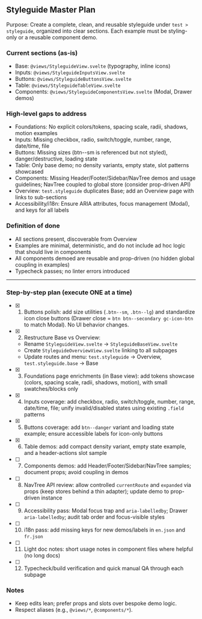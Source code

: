## Styleguide Master Plan

Purpose: Create a complete, clean, and reusable styleguide under `test > styleguide`, organized into clear sections. Each example must be styling-only or a reusable component demo.

### Current sections (as-is)
- Base: `@views/StyleguideView.svelte` (typography, inline icons)
- Inputs: `@views/StyleguideInputsView.svelte`
- Buttons: `@views/StyleguideButtonsView.svelte`
- Table: `@views/StyleguideTableView.svelte`
- Components: `@views/StyleguideComponentsView.svelte` (Modal, Drawer demos)

### High-level gaps to address
- Foundations: No explicit colors/tokens, spacing scale, radii, shadows, motion examples
- Inputs: Missing checkbox, radio, switch/toggle, number, range, date/time, file
- Buttons: Missing sizes (btn--sm is referenced but not styled), danger/destructive, loading state
- Table: Only base demo; no density variants, empty state, slot patterns showcased
- Components: Missing Header/Footer/Sidebar/NavTree demos and usage guidelines; NavTree coupled to global store (consider prop-driven API)
- Overview: `test.styleguide` duplicates Base; add an Overview page with links to sub-sections
- Accessibility/i18n: Ensure ARIA attributes, focus management (Modal), and keys for all labels

### Definition of done
- All sections present, discoverable from Overview
- Examples are minimal, deterministic, and do not include ad hoc logic that should live in components
- All components demoed are reusable and prop-driven (no hidden global coupling in examples)
- Typecheck passes; no linter errors introduced

---

### Step-by-step plan (execute ONE at a time)

- [x] 1) Buttons polish: add size utilities (`.btn--sm`, `.btn--lg`) and standardize icon close buttons (Drawer close = `btn btn--secondary gc-icon-btn` to match Modal). No UI behavior changes.
- [x] 2) Restructure Base vs Overview:
  - Rename `StyleguideView.svelte` → `StyleguideBaseView.svelte`
  - Create `StyleguideOverviewView.svelte` linking to all subpages
  - Update routes and menu: `test.styleguide` → Overview, `test.styleguide.base` → Base
- [x] 3) Foundations page enrichments (in Base view): add tokens showcase (colors, spacing scale, radii, shadows, motion), with small swatches/blocks only
- [x] 4) Inputs coverage: add checkbox, radio, switch/toggle, number, range, date/time, file; unify invalid/disabled states using existing `.field` patterns
- [x] 5) Buttons coverage: add `btn--danger` variant and loading state example; ensure accessible labels for icon-only buttons
- [x] 6) Table demos: add compact density variant, empty state example, and a header-actions slot sample
- [ ] 7) Components demos: add Header/Footer/Sidebar/NavTree samples; document props; avoid coupling in demos
- [ ] 8) NavTree API review: allow controlled `currentRoute` and `expanded` via props (keep stores behind a thin adapter); update demo to prop-driven instance
- [ ] 9) Accessibility pass: Modal focus trap and `aria-labelledby`; Drawer `aria-labelledby`; audit tab order and focus-visible styles
- [ ] 10) i18n pass: add missing keys for new demos/labels in `en.json` and `fr.json`
- [ ] 11) Light doc notes: short usage notes in component files where helpful (no long docs)
- [ ] 12) Typecheck/build verification and quick manual QA through each subpage

### Notes
- Keep edits lean; prefer props and slots over bespoke demo logic.
- Respect aliases (e.g., `@views/*`, `@components/*`).



